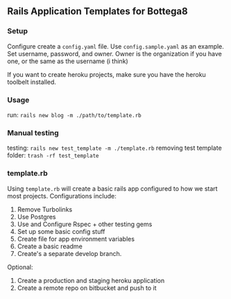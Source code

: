 
## Rails Application Templates for Bottega8


### Setup

Configure create a `config.yaml` file. Use `config.sample.yaml` as an example.
 Set username, password, and owner. Owner is the organization if you have one, or the
 same as the username (i think)

If you want to create heroku projects, make sure you have the heroku toolbelt installed.

### Usage

run: `rails new blog -m ./path/to/template.rb`

### Manual testing

testing: `rails new test_template -m ./template.rb`
removing test template folder: `trash -rf test_template`

### template.rb

Using `template.rb` will create a basic rails app configured to how we start most projects.
Configurations include:

1. Remove Turbolinks
2. Use Postgres
3. Use and Configure Rspec + other testing gems
4. Set up some basic config stuff
5. Create file for app environment variables
6. Create a basic readme
7. Create's a separate develop branch.

Optional:

1. Create a production and staging heroku application
2. Create a remote repo on bitbucket and push to it
